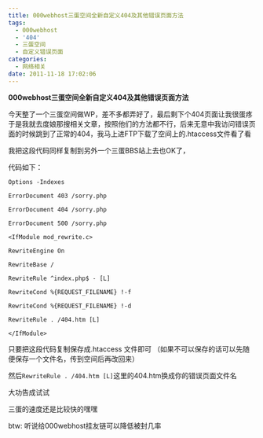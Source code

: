 ```yaml
---
title: 000webhost三蛋空间全新自定义404及其他错误页面方法
tags:
  - 000webhost
  - '404'
  - 三蛋空间
  - 自定义错误页面
categories:
  - 网络相关
date: 2011-11-18 17:02:06
---
```


**000webhost三蛋空间全新自定义404及其他错误页面方法**

今天整了一个三蛋空间做WP，差不多都弄好了，最后剩下个404页面让我很蛋疼
于是我就去度娘那搜相关文章，按照他们的方法都不行，后来无意中我访问错误页面的时候跳到了正常的404，我马上进FTP下载了空间上的.htaccess文件看了看

我把这段代码同样复制到另外一个三蛋BBS站上去也OK了，

代码如下：
```
Options -Indexes

ErrorDocument 403 /sorry.php

ErrorDocument 404 /sorry.php

ErrorDocument 500 /sorry.php

<IfModule mod_rewrite.c>

RewriteEngine On

RewriteBase /

RewriteRule ^index.php$ - [L]

RewriteCond %{REQUEST_FILENAME} !-f

RewriteCond %{REQUEST_FILENAME} !-d

RewriteRule . /404.htm [L]

</IfModule>

```
只要把这段代码复制保存成.htaccess 文件即可 （如果不可以保存的话可以先随便保存一个文件名，传到空间后再改回来）

然后```RewriteRule . /404.htm [L]```这里的404.htm换成你的错误页面文件名

大功告成试试

三蛋的速度还是比较快的嘿嘿

btw: 听说给000webhost挂友链可以降低被封几率